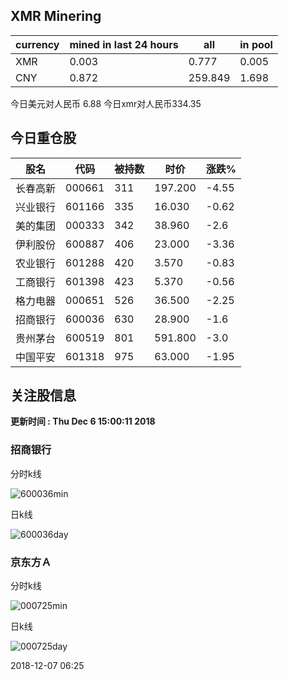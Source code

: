 ## XMR Minering

|currency|mined in last 24 hours|all|in pool|
|---|---|---|---|
|XMR|0.003|0.777|0.005|
|CNY|0.872|259.849|1.698|

今日美元对人民币 6.88	今日xmr对人民币334.35


## 今日重仓股 

|股名|代码|被持数|时价|涨跌%|
|---|---|---|---|---|
|长春高新|000661|311|197.200|-4.55|
|兴业银行|601166|335|16.030|-0.62|
|美的集团|000333|342|38.960|-2.6|
|伊利股份|600887|406|23.000|-3.36|
|农业银行|601288|420|3.570|-0.83|
|工商银行|601398|423|5.370|-0.56|
|格力电器|000651|526|36.500|-2.25|
|招商银行|600036|630|28.900|-1.6|
|贵州茅台|600519|801|591.800|-3.0|
|中国平安|601318|975|63.000|-1.95|

## 关注股信息
**更新时间 : Thu Dec  6 15:00:11 2018**
### 招商银行 
分时k线

![600036min](http://image.sinajs.cn/newchart/min/n/sh600036.gif)

日k线

![600036day](http://image.sinajs.cn/newchart/daily/n/sh600036.gif)

### 京东方Ａ 
分时k线

![000725min](http://image.sinajs.cn/newchart/min/n/sz000725.gif)

日k线

![000725day](http://image.sinajs.cn/newchart/daily/n/sz000725.gif)

2018-12-07 06:25